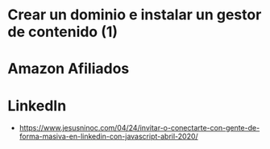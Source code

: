 # Crear un dominio e instalar un gestor de contenido (1)

# Amazon Afiliados

# LinkedIn
* https://www.jesusninoc.com/04/24/invitar-o-conectarte-con-gente-de-forma-masiva-en-linkedin-con-javascript-abril-2020/
